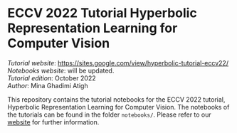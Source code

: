 # ECCV 2022 Tutorial Hyperbolic Representation Learning for Computer Vision

*Tutorial website*: https://sites.google.com/view/hyperbolic-tutorial-eccv22/ </br>
*Notebooks website*: will be updated. </br>
*Tutorial edition*: October 2022</br>
*Author*: Mina Ghadimi Atigh</br>

This repository contains the tutorial notebooks for the ECCV 2022 tutorial, Hyperbolic Representation Learning for Computer Vision. The notebooks of the tutorials can be found in the folder `notebooks/`. Please refer to our [website]() for further information.
